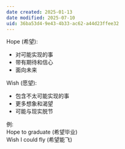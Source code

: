 ```yaml
---
date created: 2025-01-13
date modified: 2025-07-10
uid: 36ba53d4-9e43-4b33-ac62-a44d23ffee32
---
```


Hope (希望):

- 对可能实现的事
- 带有期待和信心
- 面向未来

Wish (愿望):

- 包含不太可能实现的事
- 更多想象和渴望
- 可能与现实脱节

例:  
Hope to graduate (希望毕业)  
Wish I could fly (希望能飞)
